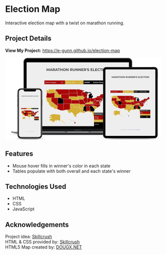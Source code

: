 # Election Map
Interactive election map with a twist on marathon running.

## Project Details

**View My Project:** https://e-gunn.github.io/election-map

![Election Map Screenshot](https://github.com/e-gunn/election-map/blob/main/screenshot.png)

## Features
* Mouse hover fills in winner's color in each state
* Tables populate with both overall and each state's winner

## Technologies Used
* HTML
* CSS
* JavaScript

## Acknowledgements
Project idea: [Skillcrush](https://skillcrush.com)<br>
HTML & CSS provided by: [Skillcrush](https://skillcrush.com)<br>
HTML5 Map created by: [DOUGX.NET](https://dougx.net/map/index.php)
